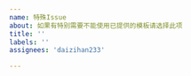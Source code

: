 ```yaml
---
name: 特殊Issue
about: 如果有特别需要不能使用已提供的模板请选择此项
title: ''
labels: ''
assignees: 'daizihan233'

---
```


<!-- 
  感谢你来到这里,
  在反馈前, 请确认你
  - 很清楚你为什么要选择这个选项
  - 知道描述不清的Issue会直接关闭
-->

<!--
请在下一行开始描述你的提问/建议/反馈
-->